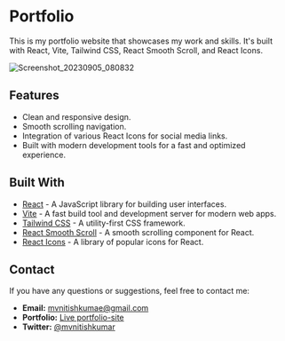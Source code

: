 # Portfolio

This is my portfolio website that showcases my work and skills. It's built with React, Vite, Tailwind CSS, React Smooth Scroll, and React Icons.

![Screenshot_20230905_080832](https://github.com/Nitish-Kumar05/mvnitishkumar/assets/141276983/04e74541-9668-4210-9d69-37db9646f6f0)


## Features

- Clean and responsive design.
- Smooth scrolling navigation.
- Integration of various React Icons for social media links.
- Built with modern development tools for a fast and optimized experience.

## Built With

- [React](https://reactjs.org/) - A JavaScript library for building user interfaces.
- [Vite](https://vitejs.dev/) - A fast build tool and development server for modern web apps.
- [Tailwind CSS](https://tailwindcss.com/) - A utility-first CSS framework.
- [React Smooth Scroll](https://www.npmjs.com/package/react-smooth-scroll) - A smooth scrolling component for React.
- [React Icons](https://react-icons.github.io/react-icons/) - A library of popular icons for React.

## Contact

If you have any questions or suggestions, feel free to contact me:

- **Email:** mvnitishkumae@gmail.com
- **Portfolio:** [Live portfolio-site](https://mvnitishkumar-portfolio.vercel.app/)
- **Twitter:** [@mvnitishkumar](https://twitter.com/mvnitishkumar)
